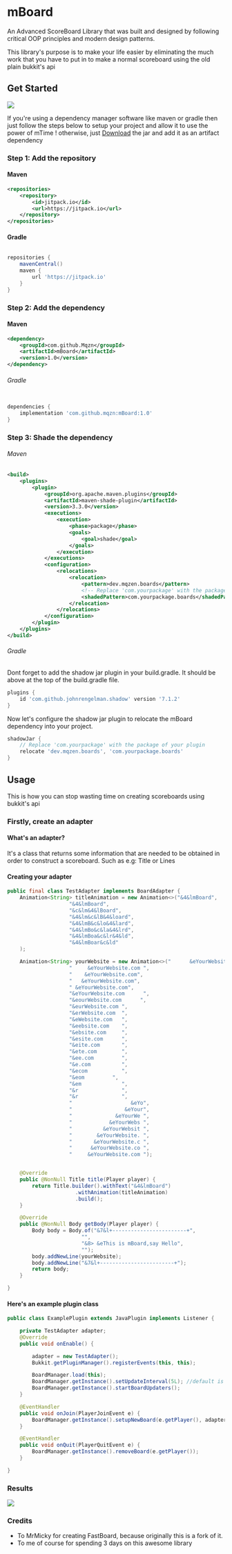 # mBoard
An Advanced ScoreBoard Library that was built and designed
by following critical OOP principles and modern design patterns.

This library's purpose is to make your life easier
by eliminating the much work that you have to put in to 
make a normal scoreboard using the old plain bukkit's api

## Get Started
[![](https://jitpack.io/v/Mqzn/mTime.svg)](https://jitpack.io/#Mqzn/mTime)

If you're using a dependency manager software like maven or gradle
then just follow the steps below to setup your project
and allow it to use the power of mTime !
otherwise, just [Download](https://github.com/Mqzn/mTime/releases/tag/1.1) the jar and add it as an artifact dependency


### Step 1: Add the repository

#### Maven
```xml
<repositories>
    <repository>
        <id>jitpack.io</id>
        <url>https://jitpack.io</url>
    </repository>
</repositories>
```

#### Gradle
```groovy

repositories {
    mavenCentral()
    maven {
        url 'https://jitpack.io'
    }
}
```

### Step 2: Add the dependency

#### Maven
```xml
<dependency>
    <groupId>com.github.Mqzn</groupId>
    <artifactId>mBoard</artifactId>
    <version>1.0</version>
</dependency>
```

###### Gradle
```groovy

dependencies {
    implementation 'com.github.mqzn:mBoard:1.0'
}
```

### Step 3: Shade the dependency

###### Maven
```xml
<build>
    <plugins>
        <plugin>
            <groupId>org.apache.maven.plugins</groupId>
            <artifactId>maven-shade-plugin</artifactId>
            <version>3.3.0</version>
            <executions>
                <execution>
                    <phase>package</phase>
                    <goals>
                        <goal>shade</goal>
                    </goals>
                </execution>
            </executions>
            <configuration>
                <relocations>
                    <relocation>
                        <pattern>dev.mqzen.boards</pattern>
                        <!-- Replace 'com.yourpackage' with the package of your plugin ! -->
                        <shadedPattern>com.yourpackage.boards</shadedPattern>
                    </relocation>
                </relocations>
            </configuration>
        </plugin>
    </plugins>
</build>
```

###### Gradle
Dont forget to add the shadow jar plugin in your build.gradle.
It should be above at the top of the build.gradle file.
```groovy 
plugins {
    id 'com.github.johnrengelman.shadow' version '7.1.2'
}
```
Now let's configure the shadow jar plugin
to relocate the mBoard dependency into your project.

```groovy
shadowJar {
    // Replace 'com.yourpackage' with the package of your plugin 
    relocate 'dev.mqzen.boards', 'com.yourpackage.boards'
}
```
## Usage
This is how you can stop wasting time on
creating scoreboards using bukkit's api

### Firstly, create an adapter

#### What's an adapter?
It's a class that returns some information that are needed
to be obtained in order to construct a scoreboard.
Such as e.g: Title or Lines

#### Creating your adapter
```java
public final class TestAdapter implements BoardAdapter {
	Animation<String> titleAnimation = new Animation<>("&4&lmBoard",
					"&4&lmBoard",
					"&c&lm&4&lBoard",
					"&4&lm&c&lB&4&loard",
					"&4&lmB&c&lo&4&lard",
					"&4&lmBo&c&la&4&lrd",
					"&4&lmBoa&c&lr&4&ld",
					"&4&lmBoar&c&ld"
	);

	Animation<String> yourWebsite = new Animation<>("      &eYourWebsite.com      ",
					"     &eYourWebsite.com ",
					"    &eYourWebsite.com",
					"   &eYourWebsite.com",
					" &eYourWebsite.com",
					"&eYourWebsite.com      ",
					"&eourWebsite.com      ",
					"&eurWebsite.com ",
					"&erWebsite.com  ",
					"&eWebsite.com   ",
					"&eebsite.com    ",
					"&ebsite.com     ",
					"&esite.com      ",
					"&eite.com       ",
					"&ete.com        ",
					"&ee.com         ",
					"&e.com          ",
					"&ecom           ",
					"&eom         ",
					"&em             ",
					"&r              ",
					"&r              ",
					"                   &eYo",
					"                 &eYour",
					"              &eYourWe ",
					"            &eYourWebs ",
					"          &eYourWebsit ",
					"        &eYourWebsite. ",
					"       &eYourWebsite.c ",
					"      &eYourWebsite.co ",
					"     &eYourWebsite.com ");


	@Override
	public @NonNull Title title(Player player) {
		return Title.builder().withText("&4&lmBoard")
				      .withAnimation(titleAnimation)
				      .build();
	}

	@Override
	public @NonNull Body getBody(Player player) {
		Body body = Body.of("&7&l+------------------------+",
						"",
						"&8> &eThis is mBoard,say Hello",
						"");
		body.addNewLine(yourWebsite);
		body.addNewLine("&7&l+------------------------+");
		return body;
	}

}
```

#### Here's an example plugin class
```java
public class ExamplePlugin extends JavaPlugin implements Listener {

	private TestAdapter adapter;
	@Override
	public void onEnable() {

		adapter = new TestAdapter();
		Bukkit.getPluginManager().registerEvents(this, this);

		BoardManager.load(this);
		BoardManager.getInstance().setUpdateInterval(5L); //default is 2L
		BoardManager.getInstance().startBoardUpdaters();
	}

	@EventHandler
	public void onJoin(PlayerJoinEvent e) {
		BoardManager.getInstance().setupNewBoard(e.getPlayer(), adapter);
	}

	@EventHandler
	public void onQuit(PlayerQuitEvent e) {
		BoardManager.getInstance().removeBoard(e.getPlayer());
	}

}
```

### Results
![](https://github.com/Mqzn/mBoard/blob/master/src/main/results/mBoard-animation-fixed.gif)

### Credits
- To MrMicky for creating FastBoard, because originally this is a fork of it.
- To me of course for spending 3 days on this awesome library

